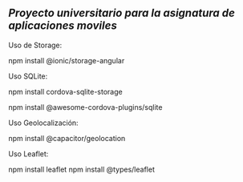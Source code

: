 *Proyecto universitario para la asignatura de aplicaciones moviles*
-


Uso de Storage:

npm install @ionic/storage-angular

Uso SQLite:

npm install cordova-sqlite-storage

npm install @awesome-cordova-plugins/sqlite

Uso Geolocalización:

npm install @capacitor/geolocation

Uso Leaflet:

npm install leaflet
npm install @types/leaflet
